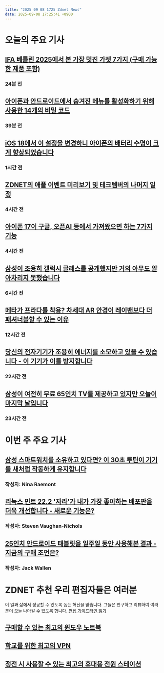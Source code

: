 ```yaml
---
title: "2025 09 08 1725 Zdnet News"
date: 2025-09-08 17:25:41 +0900
---
```


# 오늘의 주요 기사
## [IFA 베를린 2025에서 본 가장 멋진 가젯 7가지 (구매 가능한 제품 포함)](https://www.zdnet.com/article/the-7-coolest-gadgets-i-saw-at-ifa-berlin-2025-including-picks-you-can-actually-buy/)
### 24분 전

## [아이폰과 안드로이드에서 숨겨진 메뉴를 활성화하기 위해 사용한 14개의 비밀 코드](https://www.zdnet.com/article/i-used-these-14-secret-codes-to-enable-hidden-menus-on-my-iphone-and-android/)
### 39분 전

## [iOS 18에서 이 설정을 변경하니 아이폰의 배터리 수명이 크게 향상되었습니다](https://www.zdnet.com/article/running-on-ios-18-changing-these-settings-greatly-improved-my-iphones-battery-life/)
### 1시간 전

## [ZDNET의 애플 이벤트 미리보기 및 테크템버의 나머지 일정](https://www.zdnet.com/article/watch-zdnets-preview-of-the-apple-event-and-the-rest-of-techtember/)
### 4시간 전

## [아이폰 17이 구글, 오픈AI 등에서 가져왔으면 하는 7가지 기능](https://www.zdnet.com/article/i-hope-iphone-17-adopts-these-7-features-from-google-openai-and-others/)
### 4시간 전

## [삼성이 조용히 갤럭시 글래스를 공개했지만 거의 아무도 알아차리지 못했습니다](https://www.zdnet.com/article/samsung-just-quietly-teased-its-galaxy-glasses-and-almost-no-one-noticed/)
### 6시간 전

## [메타가 프라다를 착용? 차세대 AR 안경이 레이밴보다 더 패셔너블할 수 있는 이유](https://www.zdnet.com/article/meta-wears-prada-why-its-next-gen-ar-glasses-may-be-even-more-fashionable-than-ray-bans/)
### 12시간 전

## [당신의 전자기기가 조용히 에너지를 소모하고 있을 수 있습니다 - 이 기기가 이를 방지합니다](https://www.zdnet.com/home-and-office/your-electronics-could-be-quietly-draining-energy-this-gadget-prevents-that/)
### 22시간 전

## [삼성이 여전히 무료 65인치 TV를 제공하고 있지만 오늘이 마지막 날입니다](https://www.zdnet.com/home-and-office/home-entertainment/samsung-is-still-giving-away-free-65-inch-tvs-but-this-is-the-final-day/)
### 23시간 전

# 이번 주 주요 기사
## [삼성 스마트워치를 소유하고 있다면? 이 30초 루틴이 기기를 새처럼 작동하게 유지합니다](https://www.zdnet.com/article/own-a-samsung-smartwatch-this-30-second-routine-will-keep-your-device-running-like-new/)
### 작성자: Nina Raemont

## [리눅스 민트 22.2 '자라'가 내가 가장 좋아하는 배포판을 더욱 개선합니다 - 새로운 기능은?](https://www.zdnet.com/article/linux-mint-22-2-zara-makes-my-favorite-distro-even-better-whats-new/)
### 작성자: Steven Vaughan-Nichols

## [25인치 안드로이드 태블릿을 일주일 동안 사용해본 결과 - 지금의 구매 조언은?](https://www.zdnet.com/article/i-tried-using-a-25-inch-android-tablet-for-a-week-heres-my-buying-advice-now/)
### 작성자: Jack Wallen

# ZDNET 추천 우리 편집자들은 여러분
이 일과 삶에서 성공할 수 있도록 돕는 혁신을 믿습니다. 그들은 연구하고 리뷰하여 여러분이 오늘 나아갈 수 있도록 합니다. [편집 가이드라인 읽기](https://www.zdnet.com/editorial-guidelines/)
###

## [구매할 수 있는 최고의 윈도우 노트북](https://www.zdnet.com/article/best-windows-laptop/)
###

## [학교를 위한 최고의 VPN](https://www.zdnet.com/article/best-vpns-for-school/)
###

## [정전 시 사용할 수 있는 최고의 휴대용 전원 스테이션](https://www.zdnet.com/home-and-office/energy/best-portable-power-station/)
###